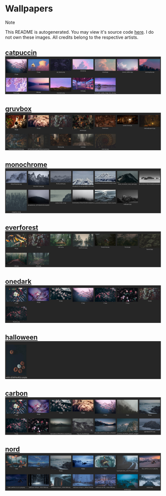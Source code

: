 # Wallpapers

> [!NOTE]
> This README is autogenerated. You may view it's source code [here](https://github.com/andrewzn69/wallpapers/tree/main/.github/workflows). I do not own these images. All credits belong to the respective artists.

[catpuccin](https://github.com/andrewzn69/wallpapers/tree/main/catpuccin)
![catpuccin](previews/catpuccin.png)
---
[gruvbox](https://github.com/andrewzn69/wallpapers/tree/main/gruvbox)
![gruvbox](previews/gruvbox.png)
---
[monochrome](https://github.com/andrewzn69/wallpapers/tree/main/monochrome)
![monochrome](previews/monochrome.png)
---
[everforest](https://github.com/andrewzn69/wallpapers/tree/main/everforest)
![everforest](previews/everforest.png)
---
[onedark](https://github.com/andrewzn69/wallpapers/tree/main/onedark)
![onedark](previews/onedark.png)
---
[halloween](https://github.com/andrewzn69/wallpapers/tree/main/halloween)
![halloween](previews/halloween.png)
---
[carbon](https://github.com/andrewzn69/wallpapers/tree/main/carbon)
![carbon](previews/carbon.png)
---
[nord](https://github.com/andrewzn69/wallpapers/tree/main/nord)
![nord](previews/nord.png)
---
